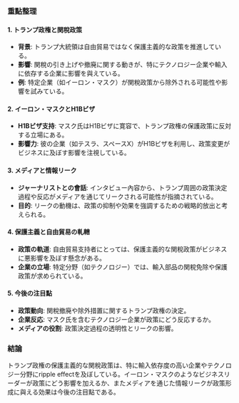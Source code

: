 ### 重點整理

#### 1. **トランプ政権と関稅政策**
- **背景**: トランプ大統領は自由貿易ではなく保護主義的な政策を推進している。
- **影響**: 関稅の引き上げや撤廃に関する動きが、特にテクノロジー企業や輸入に依存する企業に影響を與えている。
- **例**: 特定企業（如イーロン・マスク）が関稅政策から除外される可能性や影響を試みている。

#### 2. **イーロン・マスクとH1Bビザ**
- **H1Bビザ支持**: マスク氏はH1Bビザに寛容で、トランプ政権の保護政策に反対する立場にある。
- **影響力**: 彼の企業（如テスラ、スペースX）がH1Bビザを利用し、政策変更がビジネスに及ぼす影響を注視している。

#### 3. **メディアと情報リーク**
- **ジャーナリストとの會話**: インタビュー內容から、トランプ周囲の政策決定過程や反応がメディアを通じてリークされる可能性が指摘されている。
- **目的**: リークの動機は、政策の抑制や効果を強調するための戦略的放出と考えられる。

#### 4. **保護主義と自由貿易の軋轄**
- **政策の軌道**: 自由貿易支持者にとっては、保護主義的な関稅政策がビジネスに悪影響を及ぼす懸念がある。
- **企業の立場**: 特定分野（如テクノロジー）では、輸入部品の関稅免除や保護政策が求められている。

#### 5. **今後の注目點**
- **政策動向**: 関稅撤廃や除外措置に関するトランプ政権の決定。
- **企業反応**: マスク氏を含むテクノロジー企業が政策にどう反応するか。
- **メディアの役割**: 政策決定過程の透明性とリークの影響。

### 結論
トランプ政権の保護主義的な関稅政策は、特に輸入依存度の高い企業やテクノロジー分野にripple effectを及ぼしている。イーロン・マスクのようなビジネスリーダーが政策にどう影響を加えるか、またメディアを通じた情報リークが政策形成に與える効果は今後の注目點である。